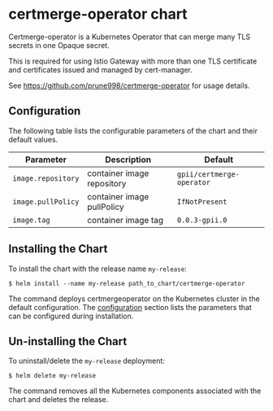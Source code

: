 # certmerge-operator chart

Certmerge-operator is a Kubernetes Operator that can merge many TLS secrets
in one Opaque secret.

This is required for using Istio Gateway with more than one TLS certificate and
certificates issued and managed by cert-manager.

See https://github.com/prune998/certmerge-operator for usage details.

## Configuration

The following table lists the configurable parameters of the chart and their
default values.

| Parameter          | Description                | Default                   |
|--------------------|----------------------------|-------------------------- |
| `image.repository` | container image repository | `gpii/certmerge-operator` |
| `image.pullPolicy` | container image pullPolicy | `IfNotPresent`            |
| `image.tag`        | container image tag        | `0.0.3-gpii.0`            |

## Installing the Chart

To install the chart with the release name `my-release`:

```console
$ helm install --name my-release path_to_chart/certmerge-operator
```

The command deploys certmergeoperator on the Kubernetes cluster in the default
configuration. The [configuration](#configuration) section lists the parameters
that can be configured during installation.

## Un-installing the Chart

To uninstall/delete the `my-release` deployment:

```console
$ helm delete my-release
```

The command removes all the Kubernetes components associated with the chart and
deletes the release.
